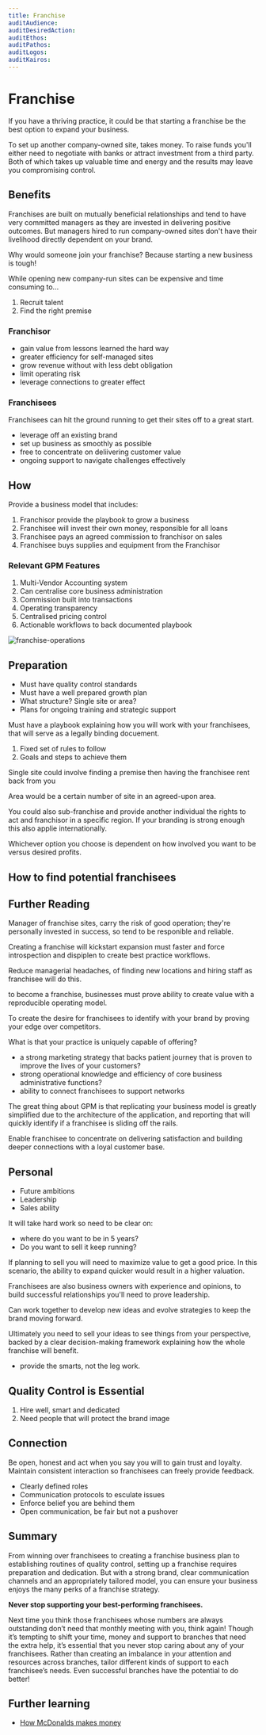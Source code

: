 ```yaml
---
title: Franchise
auditAudience:
auditDesiredAction:
auditEthos:
auditPathos:
auditLogos:
auditKairos:
---
```


# Franchise

If you have a thriving practice, it could be that starting a franchise be the best option to expand your business.

To set up another company-owned site, takes money. To raise funds you'll either need to negotiate with banks or attract investment from a third party. Both of which takes up valuable time and energy and the results may leave you compromising control.

## Benefits

Franchises are built on mutually beneficial relationships and tend to have very committed managers as they are invested in delivering positive outcomes. But managers hired to run company-owned sites don't have their livelihood directly dependent on your brand.

Why would someone join your franchise? Because starting a new business is tough!

While opening new company-run sites can be expensive and time consuming to...

1. Recruit talent
2. Find the right premise

### Franchisor

- gain value from lessons learned the hard way
- greater efficiency for self-managed sites
- grow revenue without with less debt obligation
- limit operating risk
- leverage connections to greater effect

### Franchisees

Franchisees can hit the ground running to get their sites off to a great start.

- leverage off an existing brand
- set up business as smoothly as possible
- free to concentrate on deliivering customer value
- ongoing support to navigate challenges effectively

## How

Provide a business model that includes:

1. Franchisor provide the playbook to grow a business
2. Franchisee will invest their own money, responsible for all loans
3. Franchisee pays an agreed commission to franchisor on sales
4. Franchisee buys supplies and equipment from the Franchisor

### Relevant GPM Features

1. Multi-Vendor Accounting system
2. Can centralise core business administration
3. Commission built into transactions
4. Operating transparency
5. Centralised pricing control
6. Actionable workflows to back documented playbook

![franchise-operations](https://drive.google.com/uc?id=1aNDqO1QCUpHTymX95FcU7FzFJSKYw1EU)

## Preparation

- Must have quality control standards
- Must have a well prepared growth plan
- What structure? Single site or area?
- Plans for ongoing training and strategic support

Must have a playbook explaining how you will work with your franchisees, that will serve as a legally binding docuement.

1. Fixed set of rules to follow
2. Goals and steps to achieve them

Single site could involve finding a premise then having the franchisee rent back from you

Area would be a certain number of site in an agreed-upon area.

You could also sub-franchise and provide another individual the rights to act and franchisor in a specific region. If your branding is strong enough this also applie internationally.

Whichever option you choose is dependent on how involved you want to be versus desired profits.

## How to find potential franchisees

## Further Reading

Manager of franchise sites, carry the risk of good operation; they're personally invested in success, so tend to be responible and reliable.

Creating a franchise will kickstart expansion must faster and force introspection and dispiplen to create best practice workflows.

Reduce managerial headaches, of finding new locations and hiring staff as franchisee will do this.

to become a franchise, businesses must prove ability to create value with a reproducible operating model.

To create the desire for franchisees to identify with your brand by proving your edge over competitors.

What is that your practice is uniquely capable of offering?

- a strong marketing strategy that backs patient journey that is proven to improve the lives of your customers?
- strong operational knowledge and efficiency of core business administrative functions?
- ability to connect franchisees to support networks

The great thing about GPM is that replicating your business model is greatly simplified due to the architecture of the application, and reporting that will quickly identify if a franchisee is sliding off the rails.

Enable franchisee to concentrate on delivering satisfaction and building deeper connections with a loyal customer base.

## Personal

- Future ambitions
- Leadership
- Sales ability

It will take hard work so need to be clear on:

- where do you want to be in 5 years?
- Do you want to sell it keep running?

If planning to sell you will need to maximize value to get a good price. In this scenario, the ability to expand quicker would result in a higher valuation.

Franchisees are also business owners with experience and opinions, to build successful relationships you'll need to prove leadership.

Can work together to develop new ideas and evolve strategies to keep the brand moving forward.

Ultimately you need to sell your ideas to see things from your perspective, backed by a clear decision-making framework explaining how the whole franchise will benefit.

- provide the smarts, not the leg work.

## Quality Control is Essential

1. Hire well, smart and dedicated
2. Need people that will protect the brand image

## Connection

Be open, honest and act when you say you will to gain trust and loyalty. Maintain consistent interaction so franchisees can freely provide feedback.

- Clearly defined roles
- Communication protocols to esculate issues
- Enforce belief you are behind them
- Open communication, be fair but not a pushover

## Summary

From winning over franchisees to creating a franchise business plan to establishing routines of quality control, setting up a franchise requires preparation and dedication. But with a strong brand, clear communication channels and an appropriately tailored model, you can ensure your business enjoys the many perks of a franchise strategy.

**Never stop supporting your best-performing franchisees.**

Next time you think those franchisees whose numbers are always outstanding don’t need that monthly meeting with you, think again! Though it’s tempting to shift your time, money and support to branches that need the extra help, it’s essential that you never stop caring about any of your franchisees. Rather than creating an imbalance in your attention and resources across branches, tailor different kinds of support to each franchisee’s needs. Even successful branches have the potential to do better!

## Further learning

- [How McDonalds makes money](https://www.investopedia.com/articles/markets/032015/how-mcdonalds-makes-its-money-mcd.asp)
